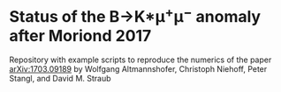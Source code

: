 # Status of the B→K*μ<sup>+</sup>μ<sup>−</sup> anomaly after Moriond 2017

Repository with example scripts to reproduce the numerics of the paper [arXiv:1703.09189](https://arxiv.org/abs/1703.09189) by Wolfgang Altmannshofer, Christoph Niehoff, Peter Stangl, and David M. Straub
